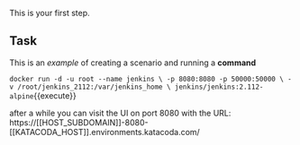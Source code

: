 This is your first step.

## Task

This is an _example_ of creating a scenario and running a **command**

`docker run -d -u root --name jenkins \
    -p 8080:8080 -p 50000:50000 \
    -v /root/jenkins_2112:/var/jenkins_home \
    jenkins/jenkins:2.112-alpine`{{execute}}

after a while you can visit the UI on port 8080 with the URL: https://[[HOST_SUBDOMAIN]]-8080-[[KATACODA_HOST]].environments.katacoda.com/